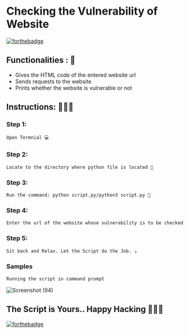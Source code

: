 # <b>Checking the Vulnerability of Website</b>

[![forthebadge](https://forthebadge.com/images/badges/made-with-python.svg)](https://forthebadge.com)

## Functionalities : 🚀

- Gives the HTML code of the entered website url
- Sends requests to the website
- Prints whether the website is vulnerable or not

## Instructions: 👨🏻‍💻

### Step 1:

    Open Termnial 💻

### Step 2:

    Locate to the directory where python file is located 📂

### Step 3:

    Run the command: python script.py/python3 script.py 🧐

### Step 4:

    Enter the url of the website whose vulnerability is to be checked

### Step 5:

    Sit back and Relax. Let the Script do the Job. ☕

### Samples

    Running the script in command prompt

![Screenshot (94)](https://user-images.githubusercontent.com/60662775/108616447-6ca77500-7433-11eb-9a6b-0233503024ef.png)

## The Script is Yours.. Happy Hacking 👨🏻‍💻

[![forthebadge](https://forthebadge.com/images/badges/built-with-love.svg)](https://forthebadge.com)
